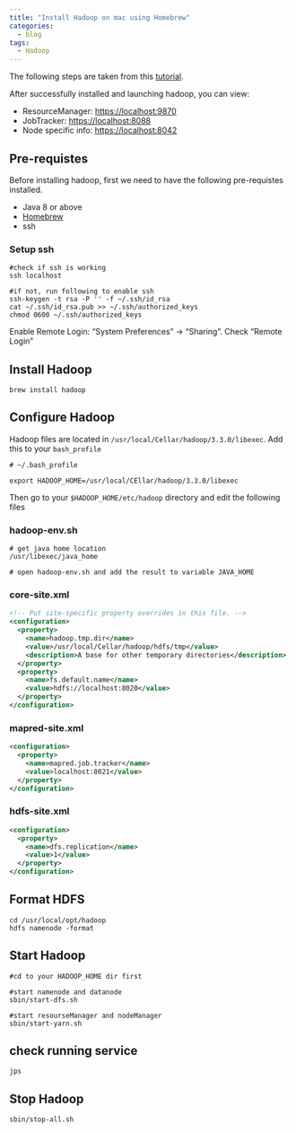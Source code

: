 ```yaml
---
title: "Install Hadoop on mac using Homebrew"
categories:
  - blog
tags:
  - Hadoop
---
```



The following steps are taken from this [tutorial](https://medium.com/beeranddiapers/installing-hadoop-on-mac-a9a3649dbc4d).

After successfully installed and launching hadoop, you can view:

- ResourceManager: [https://localhost:9870](https://localhost:9870)
- JobTracker: [https://localhost:8088](https://localhost:8088)
- Node specific info: [https://localhost:8042](https://localhost:8042)

## Pre-requistes

 Before installing hadoop, first we need to have the following pre-requistes installed.

- Java 8 or above
- [Homebrew](https://brew.sh)
- ssh

### Setup ssh

```console
#check if ssh is working
ssh localhost

#if not, run following to enable ssh
ssh-keygen -t rsa -P '' -f ~/.ssh/id_rsa 
cat ~/.ssh/id_rsa.pub >> ~/.ssh/authorized_keys
chmod 0600 ~/.ssh/authorized_keys
```

Enable Remote Login: “System Preferences” -> “Sharing”. Check “Remote Login”


## Install Hadoop

```console
brew install hadoop
```


## Configure Hadoop

 Hadoop files are located in `/usr/local/Cellar/hadoop/3.3.0/libexec`. Add this to your `bash_profile`

```console
# ~/.bash_profile

export HADOOP_HOME=/usr/local/CEllar/hadoop/3.3.0/libexec
```

Then go to your `$HADOOP_HOME/etc/hadoop` directory and edit the following files
### hadoop-env.sh

```console
# get java home location
/usr/libexec/java_home

# open hadoop-env.sh and add the result to variable JAVA_HOME
```

### core-site.xml
```xml
<!-- Put site-specific property overrides in this file. -->
<configuration>
  <property>
    <name>hadoop.tmp.dir</name>
    <value>/usr/local/Cellar/hadoop/hdfs/tmp</value>
    <description>A base for other temporary directories</description>             
  </property>
  <property>
    <name>fs.default.name</name>
    <value>hdfs://localhost:8020</value>
  </property>
</configuration>
```

### mapred-site.xml
```xml
<configuration>
  <property>
    <name>mapred.job.tracker</name>
    <value>localhost:8021</value>
  </property>
</configuration>
```

### hdfs-site.xml
```xml
<configuration>
  <property>
    <name>dfs.replication</name>
    <value>1</value>
  </property>
</configuration>
```

## Format HDFS

```console
cd /usr/local/opt/hadoop
hdfs namenode -format
```

## Start Hadoop
```console
#cd to your HADOOP_HOME dir first

#start namenode and datanode
sbin/start-dfs.sh 

#start resourseManager and nodeManager
sbin/start-yarn.sh
```

## check running service
```console
jps
```

## Stop Hadoop
```console
sbin/stop-all.sh
```




